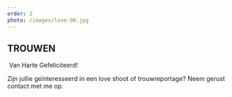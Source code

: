 ```yaml
---
order: 2
photo: /images/love-90.jpg
---
```


## TROUWEN
​
Van Harte Gefeliciteerd!
 
Zijn jullie ge&iuml;nteresseerd in een love shoot of trouwreportage? Neem
gerust contact met me op.
